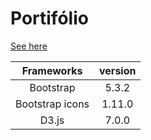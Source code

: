# Portifólio

[See here](https://munique-feitoza.github.io/Portifolio/)

Frameworks | version
:---------:|:-------:
Bootstrap | 5.3.2
Bootstrap icons | 1.11.0
D3.js | 7.0.0
